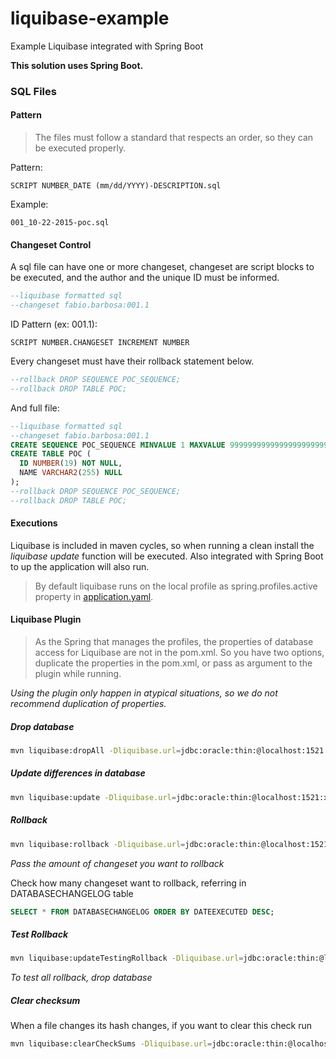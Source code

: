 # liquibase-example
Example Liquibase integrated with Spring Boot

**This solution uses Spring Boot.**

### SQL Files

#### Pattern
> The files must follow a standard that respects an order, so they can be executed properly.

Pattern:
```
SCRIPT NUMBER_DATE (mm/dd/YYYY)-DESCRIPTION.sql
```

Example:
```
001_10-22-2015-poc.sql
```

#### Changeset Control
A sql file can have one or more changeset, changeset are script blocks to be executed, and the author and the unique ID must be informed.

```sql
--liquibase formatted sql
--changeset fabio.barbosa:001.1
```

ID Pattern (ex: 001.1):
```
SCRIPT NUMBER.CHANGESET INCREMENT NUMBER
```

Every changeset must have their rollback statement below.

```sql
--rollback DROP SEQUENCE POC_SEQUENCE;
--rollback DROP TABLE POC;
```

And full file:
```sql
--liquibase formatted sql
--changeset fabio.barbosa:001.1
CREATE SEQUENCE POC_SEQUENCE MINVALUE 1 MAXVALUE 999999999999999999999999999 INCREMENT BY 1 START WITH 1 CACHE 20;
CREATE TABLE POC (
  ID NUMBER(19) NOT NULL,
  NAME VARCHAR2(255) NULL
);
--rollback DROP SEQUENCE POC_SEQUENCE;
--rollback DROP TABLE POC;
```

#### Executions
Liquibase is included in maven cycles, so when running a clean install the *liquibase update* function will be executed. Also integrated with Spring Boot to up the application will also run.

> By default liquibase runs on the local profile as spring.profiles.active property in [application.yaml](https://github.com/gsw-team/liquibase-example/blob/master/src/main/resources/application.yaml).

#### Liquibase Plugin
> As the Spring that manages the profiles, the properties of database access for Liquibase are not in the pom.xml. So you have two options, duplicate the properties in the pom.xml, or pass as argument to the plugin while running.

*Using the plugin only happen in atypical situations, so we do not recommend duplication of properties.*

##### Drop database
```bash
mvn liquibase:dropAll -Dliquibase.url=jdbc:oracle:thin:@localhost:1521:xe -Dliquibase.username=erm_user -Dliquibase.password=erm
```

##### Update differences in database
```bash
mvn liquibase:update -Dliquibase.url=jdbc:oracle:thin:@localhost:1521:xe -Dliquibase.username=erm_user -Dliquibase.password=erm

```

##### Rollback
```bash
mvn liquibase:rollback -Dliquibase.url=jdbc:oracle:thin:@localhost:1521:xe -Dliquibase.username=erm_user -Dliquibase.password=erm -Dliquibase.rollbackCount=1
```

*Pass the amount of changeset you want to rollback*

Check how many changeset want to rollback, referring in DATABASECHANGELOG table
```sql
SELECT * FROM DATABASECHANGELOG ORDER BY DATEEXECUTED DESC;
```

##### Test Rollback
```bash
mvn liquibase:updateTestingRollback -Dliquibase.url=jdbc:oracle:thin:@localhost:1521:xe -Dliquibase.username=erm_user -Dliquibase.password=erm
```

*To test all rollback, drop database*

##### Clear checksum
When a file changes its hash changes, if you want to clear this check run

```bash
mvn liquibase:clearCheckSums -Dliquibase.url=jdbc:oracle:thin:@localhost:1521:xe -Dliquibase.username=erm_user -Dliquibase.password=erm
```
